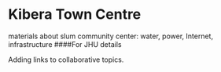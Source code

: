 # Kibera Town Centre #
materials about slum community center: water, power, Internet, infrastructure
####For JHU details

Adding links to collaborative topics.
